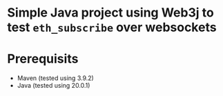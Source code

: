 # Simple Java project using Web3j to test `eth_subscribe` over websockets

# Prerequisits
- Maven (tested using 3.9.2)
- Java (tested using 20.0.1)


